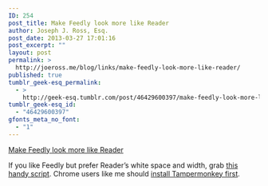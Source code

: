 ```yaml
---
ID: 254
post_title: Make Feedly look more like Reader
author: Joseph J. Ross, Esq.
post_date: 2013-03-27 17:01:16
post_excerpt: ""
layout: post
permalink: >
  http://joeross.me/blog/links/make-feedly-look-more-like-reader/
published: true
tumblr_geek-esq_permalink:
  - >
    http://geek-esq.tumblr.com/post/46429600397/make-feedly-look-more-like-reader
tumblr_geek-esq_id:
  - "46429600397"
gfonts_meta_no_font:
  - "1"
---
```

<a href='http://blog.feedly.com/2013/03/23/an-awesome-skin-list-view-with-full-width-support/'>Make Feedly look more like Reader</a><div class="link_description"><p>If you like Feedly but prefer Reader&#8217;s white space and width, grab <a href="https://userscripts.org/scripts/show/162237" target="_blank">this handy script</a>. Chrome users like me should <a href="https://chrome.google.com/webstore/detail/tampermonkey/dhdgffkkebhmkfjojejmpbldmpobfkfo" target="_blank">install Tampermonkey first</a>.</p></div>